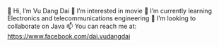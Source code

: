👋 Hi, I’m Vu Dang Dai
👀 I’m interested in movie
🌱 I’m currently learning Electronics and telecommunications engineering
💞️ I’m looking to collaborate on Java
📫 You can reach me at: https://www.facebook.com/dai.vudangdai

